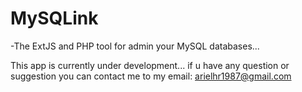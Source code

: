 MySQLink
========

-The ExtJS and PHP tool for admin your MySQL databases...

This app is currently under development... if u have any question or suggestion you can contact me to my email: arielhr1987@gmail.com

